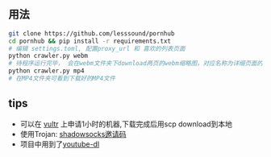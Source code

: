 
## 用法

```sh
git clone https://github.com/lesssound/pornhub
cd pornhub && pip install -r requirements.txt
# 编辑 settings.toml, 配置proxy_url 和 喜欢的列表页面
python crawler.py webm
# 待程序运行完毕， 会在webm文件夹下download两页的webm缩略图，对应名称为详细页面的URL后缀
python crawler.py mp4
# 在MP4文件夹可看到下载好的MP4文件
```

## tips
- 可以在 [vultr](https://www.vultr.com/?ref=7378179) 上申请1小时的机器,下载完成后用scp download到本地
- 使用Trojan: [shadowsocks邀请码](https://portal.shadowsocks.nl/aff.php?aff=24252)
- 项目中用到了[youtube-dl](https://github.com/ytdl-org/youtube-dl)